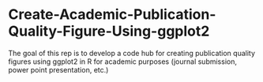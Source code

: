 # Create-Academic-Publication-Quality-Figure-Using-ggplot2
The goal of this rep is to develop a code hub for creating publication quality figures using ggplot2 in R for academic purposes (journal submission, power point presentation, etc.)
